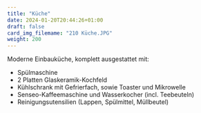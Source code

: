 ```yaml
---
title: "Küche"
date: 2024-01-20T20:44:26+01:00
draft: false
card_img_filemame: "210 Küche.JPG"
weight: 200
---
```


Moderne Einbauküche, komplett ausgestattet mit:

- Spülmaschine
- 2 Platten Glaskeramik-Kochfeld
- Kühlschrank mit Gefrierfach, sowie Toaster und Mikrowelle
- Senseo-Kaffeemaschine und Wasserkocher (incl. Teebeuteln)
- Reinigungsutensilien (Lappen, Spülmittel, Müllbeutel)
